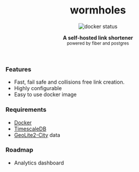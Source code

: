 <h1 align='center'>wormholes</h1>
<p align="center">
  <img alt="docker status" src="https://github.com/mohitsinghs/wormholes/actions/workflows/docker.yml/badge.svg">
</p>
<p align="center">
  <b>A self-hosted link shortener</b><br/>
  <sub>powered by fiber and postgres</sub>
</p>
<br />

### Features

- Fast, fail safe and collisions free link creation.
- Highly configurable
- Easy to use docker image

### Requirements

- [Docker](https://www.docker.com/)
- [TimescaleDB](https://www.timescale.com/)
- [GeoLite2-City](https://dev.maxmind.com/geoip/geolite2-free-geolocation-data?lang=en) data

### Roadmap

- Analytics dashboard
